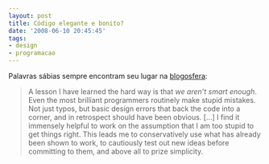 ```yaml
---
layout: post
title: Código elegante e bonito?
date: '2008-06-10 20:45:45'
tags:
- design
- programacao
---
```



Palavras sábias sempre encontram seu lugar na [blogosfera](http://alarmingdevelopment.org/?p=79):

> A lesson I have learned the hard way is that *we aren’t smart enough*. Even the most brilliant programmers routinely make stupid mistakes. Not just typos, but basic design errors that back the code into a corner, and in retrospect should have been obvious. […] I find it immensely helpful to work on the assumption that I am too stupid to get things right. This leads me to conservatively use what has already been shown to work, to cautiously test out new ideas before committing to them, and above all to prize simplicity.


